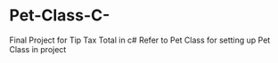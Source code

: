# Pet-Class-C-
Final Project for Tip Tax Total in c#
Refer to Pet Class for setting up Pet Class in project
